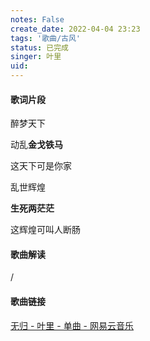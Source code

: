 ```yaml
---
notes: False
create_date: 2022-04-04 23:23
tags: '歌曲/古风'
status: 已完成
singer: 叶里
uid: 
---
```

#### 歌词片段

醉梦天下

动乱**金戈铁马**

这天下可是你家

乱世辉煌

**生死两茫茫**

这辉煌可叫人断肠


#### 歌曲解读
/

#### 歌曲链接

[无归 - 叶里 - 单曲 - 网易云音乐](https://music.163.com/song?id=404465743&userid=84019341)


